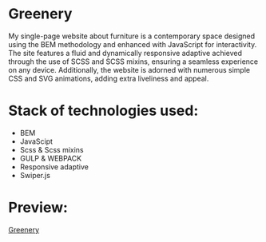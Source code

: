 # Greenery
My single-page website about furniture is a contemporary space designed using the BEM methodology and enhanced with JavaScript for interactivity. The site features a fluid and dynamically responsive adaptive achieved through the use of SCSS and SCSS mixins, ensuring a seamless experience on any device. Additionally, the website is adorned with numerous simple CSS and SVG animations, adding extra liveliness and appeal.
# Stack of technologies used:
- BEM
- JavaScipt
- Scss & Scss mixins
- GULP & WEBPACK
- Responsive adaptive
- Swiper.js
# Preview:
[Greenery](https://greenery-lundoger.netlify.app/)
